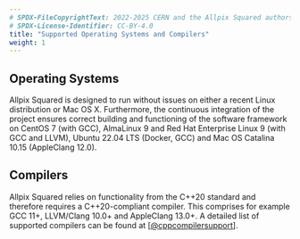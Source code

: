 ```yaml
---
# SPDX-FileCopyrightText: 2022-2025 CERN and the Allpix Squared authors
# SPDX-License-Identifier: CC-BY-4.0
title: "Supported Operating Systems and Compilers"
weight: 1
---
```


## Operating Systems

Allpix Squared is designed to run without issues on either a recent Linux distribution or Mac OS X. Furthermore, the
continuous integration of the project ensures correct building and functioning of the software framework on CentOS 7 (with
GCC), AlmaLinux 9 and Red Hat Enterprise Linux 9 (with GCC and LLVM), Ubuntu 22.04 LTS (Docker, GCC) and Mac OS Catalina 10.15 (AppleClang 12.0).

## Compilers

Allpix Squared relies on functionality from the C++20 standard and therefore requires a C++20-compliant compiler. This
comprises for example GCC 11+, LLVM/Clang 10.0+ and AppleClang 13.0+. A detailed list of supported compilers can be found at
\[[@cppcompilersupport]\].


[@cppcompilersupport]: https://en.cppreference.com/w/cpp/compiler_support/20
